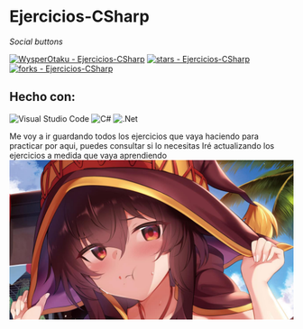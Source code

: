 # Ejercicios-CSharp

_Social buttons_

[![WysperOtaku - Ejercicios-CSharp](https://img.shields.io/static/v1?label=WysperOtaku&message=Ejercicios-CSharp&color=green&logo=github)](https://github.com/WysperOtaku/Ejercicios-CSharp "Go to GitHub repo")
[![stars - Ejercicios-CSharp](https://img.shields.io/github/stars/WysperOtaku/Ejercicios-CSharp?style=social)](https://github.com/WysperOtaku/Ejercicios-CSharp)
[![forks - Ejercicios-CSharp](https://img.shields.io/github/forks/WysperOtaku/Ejercicios-CSharp?style=social)](https://github.com/WysperOtaku/Ejercicios-CSharp)

## Hecho con:
![Visual Studio Code](https://img.shields.io/badge/Visual%20Studio%20Code-0078d7.svg?style=for-the-badge&logo=visual-studio-code&logoColor=white)
![C#](https://img.shields.io/badge/c%23-%23239120.svg?style=for-the-badge&logo=c-sharp&logoColor=white)
![.Net](https://img.shields.io/badge/.NET-5C2D91?style=for-the-badge&logo=.net&logoColor=white)

Me voy a ir guardando todos los ejercicios que vaya haciendo para practicar por aqui, puedes consultar si lo necesitas
Iré actualizando los ejercicios a medida que vaya aprendiendo
![Ups, no carga!](https://github.com/WysperOtaku/Ejercicios-CSharp/blob/5638200d2e4726ce81257647216ff92014205cbc/img/banner.jpg)
